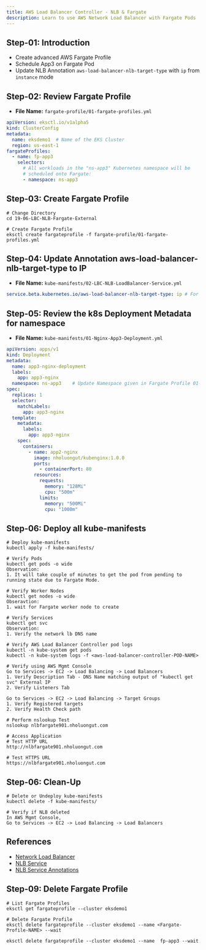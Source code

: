 ```yaml
---
title: AWS Load Balancer Controller - NLB & Fargate
description: Learn to use AWS Network Load Balancer with Fargate Pods
---
```


## Step-01: Introduction
- Create advanced AWS Fargate Profile
- Schedule App3 on Fargate Pod
- Update NLB Annotation `aws-load-balancer-nlb-target-type` with `ip` from `instance` mode

## Step-02: Review Fargate Profile
- **File Name:** `fargate-profile/01-fargate-profiles.yml`
```yaml
apiVersion: eksctl.io/v1alpha5
kind: ClusterConfig
metadata:
  name: eksdemo1  # Name of the EKS Cluster
  region: us-east-1
fargateProfiles:
  - name: fp-app3
    selectors:
      # All workloads in the "ns-app3" Kubernetes namespace will be
      # scheduled onto Fargate:      
      - namespace: ns-app3
```

## Step-03: Create Fargate Profile
```t
# Change Directory
cd 19-06-LBC-NLB-Fargate-External

# Create Fargate Profile
eksctl create fargateprofile -f fargate-profile/01-fargate-profiles.yml
```

## Step-04: Update Annotation aws-load-balancer-nlb-target-type to IP
- **File Name:** `kube-manifests/02-LBC-NLB-LoadBalancer-Service.yml`
```yaml
service.beta.kubernetes.io/aws-load-balancer-nlb-target-type: ip # For Fargate Workloads we should use target-type as ip
```

## Step-05: Review the k8s Deployment Metadata for namespace
- **File Name:** `kube-manifests/01-Nginx-App3-Deployment.yml`
```yaml
apiVersion: apps/v1
kind: Deployment
metadata:
  name: app3-nginx-deployment
  labels:
    app: app3-nginx 
  namespace: ns-app3    # Update Namespace given in Fargate Profile 01-fargate-profiles.yml
spec:
  replicas: 1
  selector:
    matchLabels:
      app: app3-nginx
  template:
    metadata:
      labels:
        app: app3-nginx
    spec:
      containers:
        - name: app2-nginx
          image: nholuongut/kubenginx:1.0.0
          ports:
            - containerPort: 80
          resources:
            requests:
              memory: "128Mi"
              cpu: "500m"
            limits:
              memory: "500Mi"
              cpu: "1000m"           
```

## Step-06: Deploy all kube-manifests
```t
# Deploy kube-manifests
kubectl apply -f kube-manifests/

# Verify Pods
kubectl get pods -o wide
Observation:
1. It will take couple of minutes to get the pod from pending to running state due to Fargate Mode.

# Verify Worker Nodes
kubectl get nodes -o wide
Obseravtion:
1. wait for Fargate worker node to create

# Verify Services
kubectl get svc
Observation: 
1. Verify the network lb DNS name

# Verify AWS Load Balancer Controller pod logs
kubectl -n kube-system get pods
kubectl -n kube-system logs -f <aws-load-balancer-controller-POD-NAME>

# Verify using AWS Mgmt Console
Go to Services -> EC2 -> Load Balancing -> Load Balancers
1. Verify Description Tab - DNS Name matching output of "kubectl get svc" External IP
2. Verify Listeners Tab

Go to Services -> EC2 -> Load Balancing -> Target Groups
1. Verify Registered targets
2. Verify Health Check path

# Perform nslookup Test
nslookup nlbfargate901.nholuongut.com

# Access Application
# Test HTTP URL
http://nlbfargate901.nholuongut.com

# Test HTTPS URL
https://nlbfargate901.nholuongut.com
```

## Step-06: Clean-Up
```t
# Delete or Undeploy kube-manifests
kubectl delete -f kube-manifests/

# Verify if NLB deleted 
In AWS Mgmt Console, 
Go to Services -> EC2 -> Load Balancing -> Load Balancers
```

## References
- [Network Load Balancer](https://docs.aws.amazon.com/eks/latest/userguide/network-load-balancing.html)
- [NLB Service](https://kubernetes-sigs.github.io/aws-load-balancer-controller/v2.4/guide/service/nlb/)
- [NLB Service Annotations](https://kubernetes-sigs.github.io/aws-load-balancer-controller/v2.4/guide/service/annotations/)











## Step-09: Delete Fargate Profile
```t
# List Fargate Profiles
eksctl get fargateprofile --cluster eksdemo1 

# Delete Fargate Profile
eksctl delete fargateprofile --cluster eksdemo1 --name <Fargate-Profile-NAME> --wait

eksctl delete fargateprofile --cluster eksdemo1 --name  fp-app3 --wait
```
